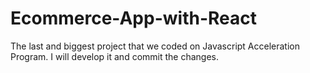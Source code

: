 # Ecommerce-App-with-React
 The last and biggest project that we coded on Javascript Acceleration Program. I will develop it and commit the changes.
